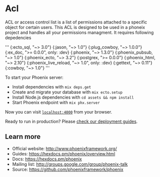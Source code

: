 # Acl

ACL or access control list is a list of permissions attached to a specific object for certain users.
This ACL is designed to be used in a phoneix project and handles all your permissions managment.
 It requires following depedencies
 
 '''
      {:ecto_sql, "\~> 3.0"}
      {:jason, "~> 1.0"}
      {:plug_cowboy, "~> 1.0.0"}
      {:ex_doc, ">= 0.0.0", only: :dev}
      {:phoenix, "~> 1.3.0"}
      {:phoenix_pubsub, "~> 1.0"}
      {:phoenix_ecto, "~> 3.2"}
      {:postgrex, ">= 0.0.0"}
      {:phoenix_html, "~> 2.10"}
      {:phoenix_live_reload, "~> 1.0", only: :dev}
      {:gettext, "~> 0.11"}
      {:cowboy, "~> 1.0"}
'''







To start your Phoenix server:

  * Install dependencies with `mix deps.get`
  * Create and migrate your database with `mix ecto.setup`
  * Install Node.js dependencies with `cd assets && npm install`
  * Start Phoenix endpoint with `mix phx.server`

Now you can visit [`localhost:4000`](http://localhost:4000) from your browser.

Ready to run in production? Please [check our deployment guides](https://hexdocs.pm/phoenix/deployment.html).

## Learn more

  * Official website: http://www.phoenixframework.org/
  * Guides: https://hexdocs.pm/phoenix/overview.html
  * Docs: https://hexdocs.pm/phoenix
  * Mailing list: http://groups.google.com/group/phoenix-talk
  * Source: https://github.com/phoenixframework/phoenix
